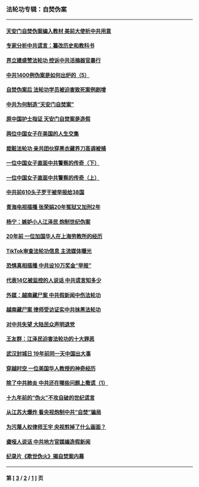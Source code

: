 ### 法轮功专辑：自焚伪案
---
#### [天安门自焚伪案编入教材 美前大使析中共用意](../../pages/nf5562/n13791932.md?10180430) 
#### [专家分析中共谎言：纂改历史和教科书](../../pages/nf5562/n13781542.md?10180430) 
#### [界立建盛赞法轮功 控诉中共活摘器官暴行](../../pages/nf5562/n13781971.md?10180430) 
#### [中共1400例伪案是如何出炉的（5）](../../pages/nf5562/n13226831.md?10180430) 
#### [自焚伪案后 法轮功学员被迫害致死案例剧增](../../pages/nf5562/n13190600.md?10180430) 
#### [中共为何制造“天安门自焚案”](../../pages/nf5562/n13183270.md?10180430) 
#### [原中国护士指证 天安门自焚案是造假](../../pages/nf5562/n13172289.md?10180430) 
#### [两位中国女子在美国的人生交集](../../pages/nf5562/n13156138.md?10180430) 
#### [栽赃法轮功 亲共团伙穿黑衣藏界刀高调被捕](../../pages/nf5562/n13073780.md?10180430) 
#### [一位中国女子直面中共警察的传奇（下）](../../pages/nf5562/n12989706.md?10180430) 
#### [一位中国女子直面中共警察的传奇（上）](../../pages/nf5562/n12985072.md?10180430) 
#### [中共前610头子罗干被举报给38国](../../pages/nf5562/n12975419.md?10180430) 
#### [青海电视插播 张荣娟20年冤狱又加刑2年](../../pages/nf5562/n12738166.md?10180430) 
#### [杨宁：嫉妒小人江泽民 炮制世纪伪案](../../pages/nf5562/n12724108.md?10180430) 
#### [20年前 一位加国华人在上海劳教所的经历](../../pages/nf5562/n12707932.md?10180430) 
#### [TikTok审查法轮功信息 主流媒体曝光](../../pages/nf5562/n12362336.md?10180430) 
#### [恐惧真相插播 中共设10万奖金“举报”](../../pages/nf5562/n12306396.md?10180430) 
#### [代表14亿被监控的人说话 中共谎言知多少](../../pages/nf5562/n12297484.md?10180430) 
#### [外媒：越南藏尸案 中共假新闻中伤法轮功](../../pages/nf5562/n12264411.md?10180430) 
#### [越南藏尸案 律师受访证实中共抹黑法轮功](../../pages/nf5562/n12261878.md?10180430) 
#### [对中共失望 大陆民众声明退党](../../pages/nf5562/n12187315.md?10180430) 
#### [王友群：江泽民迫害法轮功的十大罪恶](../../pages/nf5562/n12169074.md?10180430) 
#### [武汉封城日 19年前同一天中国出大事](../../pages/nf5562/n12150901.md?10180430) 
#### [穿越时空  一位美国华人教授的神奇经历](../../pages/nf5562/n12097460.md?10180430) 
#### [除了中共肺炎 中共还在哪些问题上撒谎（1）](../../pages/nf5562/n11955770.md?10180430) 
#### [十九年前的“伪火”不攻自破的世纪谎言](../../pages/nf5562/n11813238.md?10180430) 
#### [从江苏大爆炸 看央视炮制中共“自焚”骗局](../../pages/nf5562/n11140275.md?10180430) 
#### [为污蔑人权律师王宇 央视剪掉了什么画面？](../../pages/nf5562/n11130142.md?10180430) 
#### [聋哑人说话 中共地方官媒编造假新闻](../../pages/nf5562/n11006067.md?10180430) 
#### [纪录片《欺世伪火》揭自焚案内幕](../../pages/nf5562/n11002664.md?10180430) 

---
#### 第 [ [3](./3.md?10180430) / [2](./2.md?10180430) / [1](./1.md?10180430) ] 页
